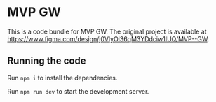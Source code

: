 
  # MVP  GW

  This is a code bundle for MVP  GW. The original project is available at https://www.figma.com/design/j0VlyOl36qM3YDdciw1IUQ/MVP--GW.

  ## Running the code

  Run `npm i` to install the dependencies.

  Run `npm run dev` to start the development server.
  